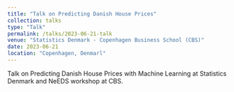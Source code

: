 ```yaml
---
title: "Talk on Predicting Danish House Prices"
collection: talks
type: "Talk"
permalink: /talks/2023-06-21-talk
venue: "Statistics Denmark - Copenhagen Business School (CBS)"
date: 2023-06-21
location: "Copenhagen, Denmarl"
---
```


Talk on Predicting Danish House Prices with Machine Learning at Statistics Denmark and NeEDS workshop at CBS.

